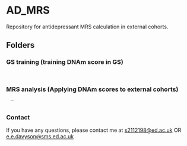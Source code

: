 # AD_MRS
Repository for antidepressant MRS calculation in external cohorts. 

## Folders 

### GS training (training DNAm score in GS)

``
``

### MRS analysis (Applying DNAm scores to external cohorts)

``
``
`` 

### Contact

If you have any questions, please contact me at s2112198@ed.ac.uk OR e.e.davyson@sms.ed.ac.uk
